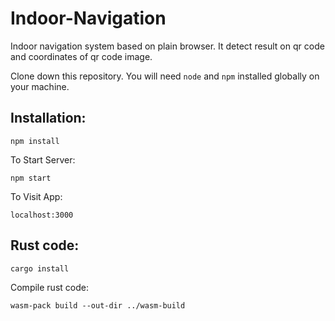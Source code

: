 # Indoor-Navigation

Indoor navigation system based on plain browser. It detect result on qr code and coordinates of qr code image.

Clone down this repository. You will need `node` and `npm` installed globally on your machine.

## Installation:

`npm install`

To Start Server:

`npm start`

To Visit App:

`localhost:3000`

## Rust code:

`cargo install`

Compile rust code:

`wasm-pack build --out-dir ../wasm-build`
